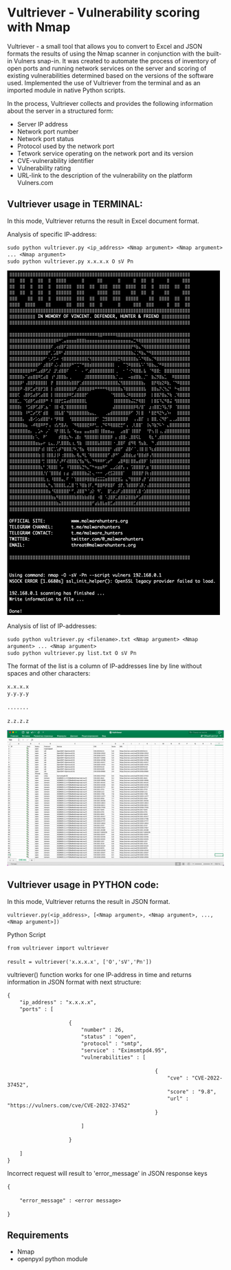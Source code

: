 # Vultriever - Vulnerability scoring with Nmap

Vultriever - a small tool that allows you to convert to Excel and JSON formats the results of using the Nmap scanner in conjunction with the built-in Vulners snap-in. It was created to automate the process of inventory of open ports and running network services on the server and scoring of existing vulnerabilities determined based on the versions of the software used. Implemented the use of Vultriever from the terminal and as an imported module in native Python scripts. 

In the process, Vultriever collects and provides the following information about the server in a structured form:
<ul>
<li>Server IP address</li>
<li>Network port number</li>
<li>Network port status</li>
<li>Protocol used by the network port</li>
<li>Тetwork service operating on the network port and its version</li>
<li>CVE-vulnerability identifier</li>
<li>Vulnerability rating</li>
<li>URL-link to the description of the vulnerability on the platform Vulners.com</li>
</ul>

## Vultriever usage in TERMINAL:

In this mode, Vultriever returns the result in Excel document format.

Analysis of specific IP-address:

    sudo python vultriever.py <ip_address> <Nmap argument> <Nmap argument> ... <Nmap argument>
    sudo python vultriever.py x.x.x.x O sV Pn

<img src="terminal.png">
                        
Analysis of list of IP-addresses: 

    sudo python vultriever.py <filename>.txt <Nmap argument> <Nmap argument> ... <Nmap argument>
    sudo python vultriever.py list.txt O sV Pn

The format of the list is a column of IP-addresses line by line without spaces and other characters:

    x.x.x.x
    y.y.y.y
    
    .......
    
    z.z.z.z                        

<img src="excel.png">
    
## Vultriever usage in PYTHON code:

In this mode, Vultriever returns the result in JSON format.

    vultriever.py(<ip_address>, [<Nmap argument>, <Nmap argument>, ..., <Nmap argument>])

Python Script

    from vultriever import vultriever
    
    result = vultriever('x.x.x.x', ['O','sV','Pn'])

vultriever() function works for one IP-address in time and returns information in JSON format with next structure:

    {
        "ip_address" : "x.x.x.x",
        "ports" : [
            
                        {
                            "number" : 26,
                            "status" : "open",
                            "protocol" : "smtp",
                            "service" : "Eximsmtpd4.95",
                            "vulnerabilities" : [
                                
                                                    {
                                                        "cve" : "CVE-2022-37452",
                                                        "score" : "9.8",
                                                        "url" : "https://vulners.com/cve/CVE-2022-37452"
                                                    }
                                
                            ]
                            
                        }
            
        ]
    }

Incorrect request will result to 'error_message' in JSON response keys
                        
    {
        
        "error_message" : <error message>
        
    }
    
## Requirements

<ul>
<li>Nmap</li>
<li>openpyxl python module</li>
</ul>
